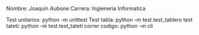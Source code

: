 Nombre: Joaquin Aubone
Carrera: Ingieneria Informatica


Test unitarios: python -m unittest
Test tabla: python -m test.test_tablero
test tateti: python -m test.test_tateti
correr codigo: python -m cli
